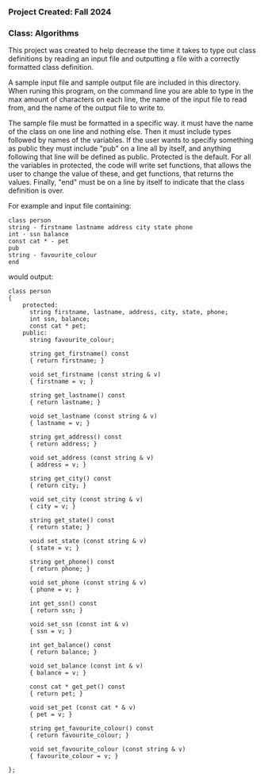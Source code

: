 ### **Project Created**: Fall 2024 

### **Class**: Algorithms


This project was created to help decrease the time it takes to type out class definitions by reading an input file and outputting a file with a correctly formatted class definition. 

A sample input file and sample output file are included in this directory. When runing this program, on the command line you are able to type in the max amount of characters on each line, the name of the input file to read from, and the name of the output file to write to. 

The sample file must be formatted in a specific way. it must have the name of the class on one line and nothing else. Then it must include types followed by names of the variables. If the user wants to specifiy something as public they must include "pub" on a line all by itself, and anything following that line will be defined as public. Protected is the default. For all the variables in protected, the code will write set functions, that allows the user to change the value of these, and get functions, that returns the values. Finally, "end" must be on a line by itself to indicate that the class definition is over. 


For example and input file containing:

```
class person  
string - firstname lastname address city state phone  
int - ssn balance  
const cat * - pet  
pub  
string - favourite_colour  
end  
```

would output:

```
class person
{
    protected:
      string firstname, lastname, address, city, state, phone;
      int ssn, balance;
      const cat * pet;
    public:
      string favourite_colour;

      string get_firstname() const
      { return firstname; }

      void set_firstname (const string & v)
      { firstname = v; }

      string get_lastname() const
      { return lastname; }

      void set_lastname (const string & v)
      { lastname = v; }

      string get_address() const
      { return address; }

      void set_address (const string & v)
      { address = v; }

      string get_city() const
      { return city; }

      void set_city (const string & v)
      { city = v; }

      string get_state() const
      { return state; }

      void set_state (const string & v)
      { state = v; }

      string get_phone() const
      { return phone; }

      void set_phone (const string & v)
      { phone = v; }

      int get_ssn() const
      { return ssn; }

      void set_ssn (const int & v)
      { ssn = v; }

      int get_balance() const
      { return balance; }

      void set_balance (const int & v)
      { balance = v; }

      const cat * get_pet() const
      { return pet; }

      void set_pet (const cat * & v)
      { pet = v; }

      string get_favourite_colour() const
      { return favourite_colour; }

      void set_favourite_colour (const string & v)
      { favourite_colour = v; }

};
```


